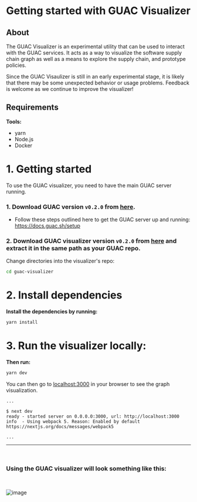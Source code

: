 # Getting started with GUAC Visualizer

## About

The GUAC Visualizer is an experimental utility that can be used to interact with
the GUAC services. It acts as a way to visualize the software supply chain graph
as well as a means to explore the supply chain, and prototype policies.

Since the GUAC Visaulizer is still in an early experimental stage, it is likely
that there may be some unexpected behavior or usage problems. Feedback is welcome as we continue to improve the visualizer!

## Requirements

**Tools:**

- yarn
- Node.js
- Docker

# 1. Getting started

To use the GUAC visualizer, you need to have the main GUAC server running.

### 1. Download GUAC version `v0.2.0` from [here](https://github.com/guacsec/guac/releases/tag/v0.2.0).

- Follow these steps outlined here to get the GUAC server up and running: https://docs.guac.sh/setup

### 2. Download GUAC visualizer version `v0.2.0` from [here](https://github.com/guacsec/guac-visualizer/releases/tag/v0.2.0) and extract it in the same path as your GUAC repo.

Change directories into the visualizer's repo:

```bash
cd guac-visualizer
```

# 2. Install dependencies

**Install the dependencies by running:**

```bash
yarn install
```

# 3. Run the visualizer locally:

**Then run:**

```bash
yarn dev
```

You can then go to [localhost:3000](http://localhost:3000) in your browser to
see the graph visualization.

```
...

$ next dev
ready - started server on 0.0.0.0:3000, url: http://localhost:3000
info  - Using webpack 5. Reason: Enabled by default https://nextjs.org/docs/messages/webpack5

...
```

<hr />
<br />

### Using the GUAC visualizer will look something like this:

<br />

![image](https://github.com/guacsec/guac-visualizer/assets/68356865/420c523e-9774-4a4f-82c1-b7e1d29ba9ac)
